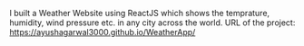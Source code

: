 I built a Weather Website using ReactJS which shows the temprature, humidity, wind pressure etc. in any city across the world.
URL of the project:     https://ayushagarwal3000.github.io/WeatherApp/
